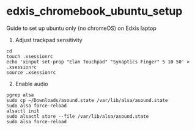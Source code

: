 # edxis_chromebook_ubuntu_setup
Guide to set up ubuntu only (no chromeOS) on Edxis laptop

1. Adjust trackpad sensitivity

```
cd
touch .xsessionrc
echo 'xinput set-prop "Elan Touchpad" "Synaptics Finger" 5 10 50' > .xsessionrc
source .xsessionrc
```

2. Enable audio

```
pgrep alsa
sudo cp ~/Downloads/asound.state /var/lib/alsa/asound.state
sudo alsa force-reload
alsactl init
sudo alsactl store --file /var/lib/alsa/asound.state
sudo alsa force-reload
```
